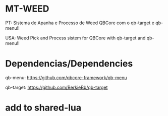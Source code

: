 # MT-WEED

PT:
Sistema de Apanha e Processo de Weed QBCore com o qb-target e qb-menu!!

USA:
Weed Pick and Process sistem for QBCore with qb-target and qb-menu!!


# Dependencias/Dependencies

qb-menu:
https://github.com/qbcore-framework/qb-menu

qb-target:
https://github.com/BerkieBb/qb-target

# add to shared-lua

